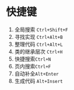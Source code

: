 # 快捷键

1. 全局搜索 `Ctrl+Shift+F`
2. 寻找实现 `Ctrl+Alt+B`
3. 整理代码 `Ctrl+Alt+L`
4. 类的继承层次 `Ctrl+H`
5. 快捷搜索`Ctrl+N`
6. 页内搜索`Ctrl+F`
7. 自动补全`Alt+Enter`
8. 生成代码 `Alt+Insert`